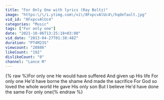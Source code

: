 ```yaml
---
title: "For Only One with lyrics (Ray Boltz)"
image: "https:\/\/i.ytimg.com\/vi\/8FxpcvAlUc4\/hqdefault.jpg"
vid_id: "8FxpcvAlUc4"
categories: "Music"
tags: ["For only one"]
date: "2021-10-06T13:25:18+03:00"
vid_date: "2013-04-27T01:38:48Z"
duration: "PT4M23S"
viewcount: "20886"
likeCount: "192"
dislikeCount: "0"
channel: "Lance M"
---
```

{% raw %}For only one He would have suffered And given up His life For only one He'd have borne the shame And made the sacrifice For God so loved the whole world He gave His only son But I believe He'd have done the same For only one{% endraw %}
